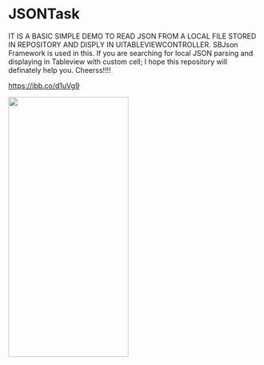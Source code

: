 # JSONTask

IT IS A BASIC SIMPLE DEMO TO READ JSON FROM A LOCAL FILE STORED IN REPOSITORY AND DISPLY IN UITABLEVIEWCONTROLLER.
SBJson Framework is used in this.
If you are searching for local JSON parsing and displaying in Tableview with custom cell; I hope this repository will definately help you.
Cheerss!!!!

https://ibb.co/d1uVg9
<p>
    <img src="https://ibb.co/d1uVg9" width ="240" height="520"/>
</p>

